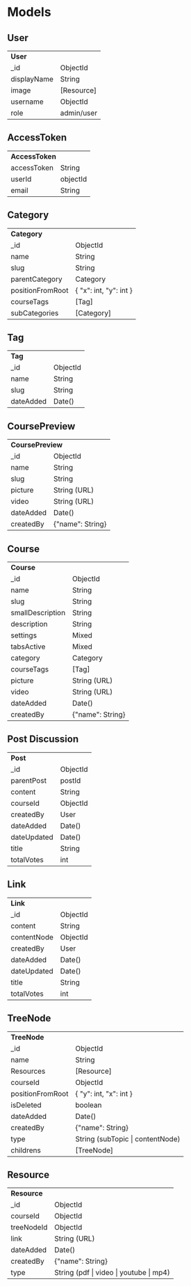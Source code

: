 # Models
## User

<table style="width:100%" >
<tr><td colspan="2"><strong>User</strong></td></tr>
<tr><td>_id</td><td>ObjectId</td></tr>
<tr><td>displayName</td><td>String</td></tr>  
<tr><td>image</td><td>[Resource]</td></tr>
<tr><td>username</td><td>ObjectId</td></tr>  
<tr><td>role</td><td>admin/user</td></tr>  
</table> 

## AccessToken
<table>
<tr><td colspan="2"><strong>AccessToken</strong></td></tr>
<tr><td>accessToken</td><td>String</td></tr>
<tr><td>userId</td><td>objectId</td></tr>
<tr><td>email</td><td>String</td></tr> 
</table>

## Category
<table>
<tr><td colspan="2"><strong>Category</strong></td></tr>
<tr><td>_id</td><td>ObjectId</td></tr>
<tr><td>name</td><td>String</td></tr>
<tr><td>slug</td><td>String</td></tr>
<tr><td>parentCategory</td><td>Category</td></tr>
<tr><td>positionFromRoot</td><td>{ "x": int, "y": int }</td></tr>
<tr><td>courseTags</td><td>[Tag]</td></tr>
<tr><td>subCategories</td><td>[Category]</td></tr>
</table>
 
## Tag
<table>
<tr><td colspan="2"><strong>Tag</strong></td></tr>
<tr><td>_id</td><td>ObjectId</td></tr>
<tr><td>name</td><td>String</td></tr>
<tr><td>slug</td><td>String</td></tr> 
<tr><td>dateAdded</td><td>Date()</td></tr> 
</table>
 
## CoursePreview
<table>
<tr><td colspan="2"><strong>CoursePreview</strong></td></tr>
<tr><td>_id</td><td>ObjectId</td></tr>
<tr><td>name</td><td>String</td></tr>
<tr><td>slug</td><td>String</td></tr>
<tr><td>picture</td><td>String (URL)</td></tr>
<tr><td>video</td><td>String (URL)</td></tr>
<tr><td>dateAdded</td><td>Date()</td></tr>
<tr><td>createdBy</td><td>{"name": String}</td></tr>
</table>
 
## Course
<table>
<tr><td colspan="2"><strong>Course</strong></td></tr>
<tr><td>_id</td><td>ObjectId</td></tr>
<tr><td>name</td><td>String</td></tr>
<tr><td>slug</td><td>String</td></tr>
<tr><td>smallDescription</td><td>String</td></tr>
<tr><td>description</td><td>String</td></tr>
<tr><td>settings</td><td>Mixed</td></tr>
<tr><td>tabsActive</td><td>Mixed</td></tr>
<tr><td>category</td><td>Category</td></tr>
<tr><td>courseTags</td><td>[Tag]</td></tr>
<tr><td>picture</td><td>String (URL)</td></tr>
<tr><td>video</td><td>String (URL)</td></tr>
<tr><td>dateAdded</td><td>Date()</td></tr>
<tr><td>createdBy</td><td>{"name": String}</td></tr>
</table>

## Post Discussion
<table>
<tr><td colspan="2"><strong>Post</strong></td></tr>
<tr><td>_id</td><td>ObjectId</td></tr>
<tr><td>parentPost</td><td>postId</td></tr>  
<tr><td>content</td><td>String</td></tr>
<tr><td>courseId</td><td>ObjectId</td></tr> 
<tr><td>createdBy</td><td>User</td></tr>
<tr><td>dateAdded</td><td>Date()</td></tr> 
<tr><td>dateUpdated</td><td>Date()</td></tr> 
<tr><td>title</td><td>String</td></tr>
<tr><td>totalVotes</td><td>int</td></tr>
</table> 

## Link
<table>
<tr><td colspan="2"><strong>Link</strong></td></tr>
<tr><td>_id</td><td>ObjectId</td></tr>
<tr><td>content</td><td>String</td></tr>
<tr><td>contentNode</td><td>ObjectId</td></tr> 
<tr><td>createdBy</td><td>User</td></tr>
<tr><td>dateAdded</td><td>Date()</td></tr> 
<tr><td>dateUpdated</td><td>Date()</td></tr> 
<tr><td>title</td><td>String</td></tr>
<tr><td>totalVotes</td><td>int</td></tr>
</table> 

## TreeNode
<table>
<tr><td colspan="2"><strong>TreeNode</strong></td></tr>
<tr><td>_id</td><td>ObjectId</td></tr>
<tr><td>name</td><td>String</td></tr>  
<tr><td>Resources</td><td>[Resource]</td></tr>
<tr><td>courseId</td><td>ObjectId</td></tr> 
<tr><td>positionFromRoot</td><td>{ "y": int, "x": int }</td></tr>
<tr><td>isDeleted</td><td>boolean</td></tr>
<tr><td>dateAdded</td><td>Date()</td></tr>
<tr><td>createdBy</td><td>{"name": String}</td></tr> 
<tr><td>type</td><td>String (subTopic | contentNode)</td></tr>
<tr><td>childrens</td><td>[TreeNode]</td></tr>
</table>

## Resource
<table>
<tr><td colspan="2"><strong>Resource</strong></td></tr>
<tr><td>_id</td><td>ObjectId</td></tr>
<tr><td>courseId</td><td>ObjectId</td></tr> 
<tr><td>treeNodeId</td><td>ObjectId</td></tr> 
<tr><td>link</td><td>String (URL)</td></tr>
<tr><td>dateAdded</td><td>Date()</td></tr>
<tr><td>createdBy</td><td>{"name": String}</td></tr> 
<tr><td>type</td><td>String (pdf | video | youtube | mp4)</td></tr> 
</table>